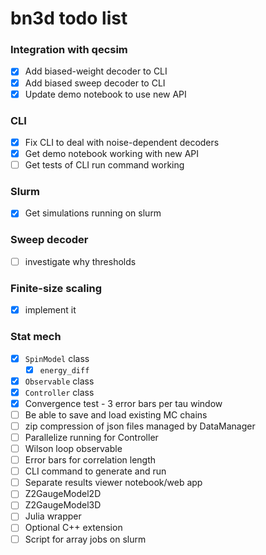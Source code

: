 # bn3d todo list

### Integration with qecsim
- [x] Add biased-weight decoder to CLI
- [x] Add biased sweep decoder to CLI
- [x] Update demo notebook to use new API

### CLI
- [x] Fix CLI to deal with noise-dependent decoders
- [x] Get demo notebook working with new API
- [ ] Get tests of CLI run command working

### Slurm
- [x] Get simulations running on slurm

### Sweep decoder
- [ ] investigate why thresholds

### Finite-size scaling
- [x] implement it

### Stat mech
- [x] `SpinModel` class
    - [x] `energy_diff`
- [x] `Observable` class
- [x] `Controller` class
- [x] Convergence test - 3 error bars per tau window
- [ ] Be able to save and load existing MC chains
- [ ] zip compression of json files managed by DataManager
- [ ] Parallelize running for Controller
- [ ] Wilson loop observable
- [ ] Error bars for correlation length
- [ ] CLI command to generate and run
- [ ] Separate results viewer notebook/web app
- [ ] Z2GaugeModel2D
- [ ] Z2GaugeModel3D
- [ ] Julia wrapper
- [ ] Optional C++ extension
- [ ] Script for array jobs on slurm
